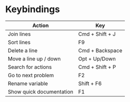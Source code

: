 # Keybindings


Action | Key 
---------- | -----------
Join lines | Cmd + Shift + J 
Sort lines | F9
Delete a line | Cmd + Backspace
Move a line up / down | Opt + Up/Down
Search for actions | Cmd + Shift + P
Go to next problem | F2
Rename variable | Shift + F6
Show quick documentation | F1
